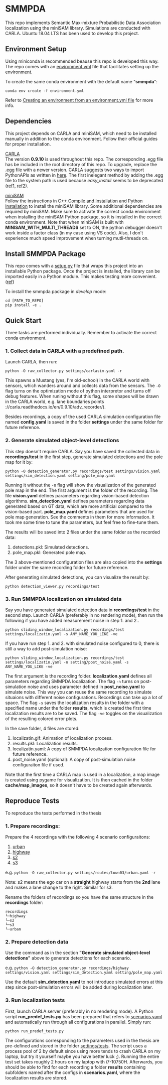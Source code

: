 # SMMPDA

This repo implements Semantic Max-mixture Probabilistic Data Association localization using the miniSAM library. Simulations are conducted with CARLA. Ubuntu 18.04 LTS has been used to develop this project.

## Environment Setup
Using miniconda is recommended beause this repo is developed this way. The repo comes with an [environment.yml](environment.yml) file that facilitates setting up the environment.

To create the same conda environment with the default name "__smmpda__":
```
conda env create -f environment.yml
```
Refer to [Creating an environment from an environment.yml file](https://docs.conda.io/projects/conda/en/latest/user-guide/tasks/manage-environments.html#creating-an-environment-from-an-environment-yml-file) for more info.

## Dependencies
This project depends on CARLA and miniSAM, which need to be installed manually in addition to the conda environment. Follow their official guides for proper installation.

[CARLA](http://carla.org/)  
The version __0.9.10__ is used throughout this repo. The corresponding .egg file has be included in the root directory of this repo. To upgrade, replace the .egg file with a newer version. CARLA suggests two ways to import PythonAPIs as written in [here](https://carla.readthedocs.io/en/latest/build_system/). The first inelegant method by adding the .egg file to the system path is used because _easy_install_ seems to be deprecated ([ref1](https://setuptools.readthedocs.io/en/latest/deprecated/easy_install.html), [ref2](https://workaround.org/easy-install-debian)).

[miniSAM](https://minisam.readthedocs.io/index.html)  
Follow the instructions in [C++ Compile and Installation](https://minisam.readthedocs.io/install.html) and [Python Installation](https://minisam.readthedocs.io/install_python.html) to install the miniSAM library. Some additional dependencies are required by miniSAM. Make sure to activate the correct conda environment when installing the miniSAM Python package, so it is installed in the correct conda environment. Note that when miniSAM is built with __MINISAM_WITH_MULTI_THREADS__ set to ON, the python debugger doesn't work inside a factor class (in my case using VS code). Also, I don't experience much speed improvement when turning mutli-threads on.

## Install SMMPDA Package
This repo comes with a [setup.py](setup.py) file that wraps this project into an installable Python package. Once the project is installed, the library can be imported easily in a Python module. This makes testing more convenient. ([ref](https://stackoverflow.com/questions/6323860/sibling-package-imports/50193944#50193944))

To install the smmpda package in _develop_ mode:
```
cd [PATH_TO_REPO]
pip install -e .
```

## Quick Start
Three tasks are performed individually. Remember to activate the correct conda environment.

### 1. Collect data in CARLA with a predefined path.
Launch CARLA, then run:
```
python -O raw_collector.py settings/carlasim.yaml -r
```
This spawns a Mustang (yes, I'm old-school) in the CARLA world with sensors, which wanders around and collects data from the sensors. The ```-O``` flag turns on the optimization mode of python interpretor and turns off debug features. When runing without this flag, some shapes will be drawn in the CARLA world, e.g. lane boundaries points
://carla.readthedocs.io/en/0.9.10/adv_recorder/).

Besides recordings, a copy of the used CARLA simulation configuration file named __config.yaml__ is saved in the folder __settings__ under the same folder for future reference.

### 2. Generate simulated object-level detections
This step doesn't require CARLA. Say you have saved the collected data in __recordings/test__ in the first step, generate simulated detections and the pole map for it by:
```
python -O detection_generator.py recordings/test settings/vision.yaml settings/sim_detection.yaml setting/pole_map.yaml
```
Running it without the ```-O``` flag will show the visualization of the generated pole map in the end. The first argument is the folder of the recording. The file __vision.yaml__ defines parameters regarding vision-based detection algorithms. __sim_detection.yaml__ defines parameters regarding data generated based on GT data, which are more artificial compared to the vision-based part. __pole_map.yaml__ defines parameters that are used for pole map generation. See the comments in them for more information. It took me some time to tune the parameters, but feel free to fine-tune them.

The results will be saved into 2 files under the same folder as the recorded data:
1. detections.pkl: Simulated detections.
2. pole_map.pkl: Generated pole map.

The 3 above-mentioned configuration files are also copied into the __settings__ folder under the same recording folder for future reference.

After generating simulated detections, you can visualize the result by:
```
python detection_viewer.py recordings/test
```

### 3. Run SMMPDA localization on simulated data
Say you have generated simulated detection data in __recordings/test__ in the second step. Launch CARLA (preferably in no rendering mode), then run the following if you have added measurement noise in step 1. and 2..
```
python sliding_window_localization.py recordings/test settings/localizatin.yaml -s ANY_NAME_YOU_LIKE -ve
```
If you have run step 1. and 2. with simulated noise configured to 0, there is still a way to add post-simulation noise:
```
python sliding_window_localization.py recordings/test settings/localizatin.yaml -n setting/post_noise.yaml -s ANY_NAME_YOU_LIKE -ve
```
The first argument is the recording folder. __localization.yaml__ defines all parameters regarding SMMPDA localization. The flag ```-n``` turns on post-simulation noise and uses parameter defined in __post_noise.yaml__ to simulate noise. This way you can reuse the same recording to simulate situaions with different noise configurations. Recordings can take up a lot of space. The flag ```-s``` saves the localization results in the folder with a specified name under the folder __results__, which is created the first time localization results are to be saved. The flag ```-ve``` toggles on the visualization of the resulting colored error plots.

In the save folder, 4 files are stored:
1. localizatin.gif: Animation of localization process.
2. results.pkl: Localization results.
3. localizatin.yaml: A copy of SMMPDA localization configuration file for future reference.
4. post_noise.yaml (optional): A copy of post-simulation noise configuraiton file if used.

Note that the first time a CARLA map is used in a localization, a map image is created using pygame for visualization. It is then cached in the folder __cache/map_images__, so it doesn't have to be created again afterwards. 

## Reproduce Tests
To reproduce the tests performed in the thesis
### 1. Prepare recordings:
Prepare the 4 recordings with the following 4 scenario configuraitons:
1. [urban](settings/routes/town03/urban.yaml)
2. [highway](settings/routes/town04/highway.yaml)
2. [s2](settings/routes/town04/s2.yaml)
4. [s3](settings/routes/town04/s3.yaml)

e.g. ```python -O raw_collector.py settings/routes/town03/urban.yaml -r```

Note: s2 means the ego car on a __straight__ highway starts from the __2nd__ lane and makes a lane change to the right. Similar for s3.

Rename the folders of recordings so you have the same structure in the __recordings__ folder:

```
recordings
└─highway
└─s2
└─s3
└─urban
```

### 2. Prepare detection data
Use the command as in the section __"Generate simulated object-level detections"__ above to generate detections for each scenario. 

e.g. ```python -O detection_generator.py recordings/highway settings/vision.yaml settings/sim_detection.yaml setting/pole_map.yaml```

Use the default __sim_detection.yaml__ to not introduce simulated errors at this step since post-simulation errors will be added during localization later.

### 3. Run localization tests
First, launch CARLA server (preferably in no rendering mode). A Python script __run_predef_tests.py__ has been prepared that refers to [scenarios.yaml](settings/tests/scenarios.yaml) and automatically run through all configurations in parallel. Simply run:

```python run_predef_tests.py```

The configurations corresponding to the parameters used in the thesis are pre-defined and stored in the folder [settings/tests](settings/tests). The script uses a process pool of 2 by default since using more tends to crash CARLA on my laptop, but try it yourself maybe you have better luck ;). Running the entire test set takes roughly 2 hours on my laptop with i7-10750H. Afterwards, you should be able to find for each recording a folder __results__ containing subfolders named after the configs in __scenarios.yaml__, where the localization results are stored.
